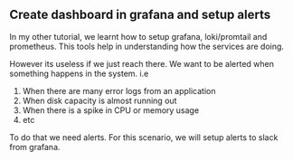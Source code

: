 ## Create dashboard in grafana and setup alerts

In my other tutorial, we learnt how to setup grafana, loki/promtail and prometheus. This tools help in understanding how the services are doing.

However its useless if we just reach there. We want to be alerted when something happens in the system. i.e

1. When there are many error logs from an application
2. When disk capacity is almost running out
3. When there is a spike in CPU or memory usage
4. etc

To do that we need alerts. For this scenario, we will setup alerts to slack from grafana.
